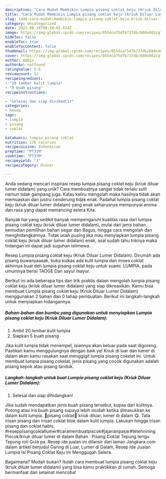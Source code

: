```yaml
---
description: "Cara Mudah Membikin Lumpia pisang coklat keju (Kriuk Diluar Lumer Didalam) yang Mantap"
title: "Cara Mudah Membikin Lumpia pisang coklat keju (Kriuk Diluar Lumer Didalam) yang Mantap"
slug: 1448-cara-mudah-membikin-lumpia-pisang-coklat-keju-kriuk-diluar-lumer-didalam-yang-mantap
category: Uncategorized
date: 2022-08-16T00:10:03.814Z
image: https://img-global.cpcdn.com/recipes/0554ca75dfb737db/680x482cq70/lumpia-pisang-coklat-keju-kriuk-diluar-lumer-didalam-foto-resep-utama.jpg
hideToc: false
enableToc: true
enableTocContent: false
thumbnail: https://img-global.cpcdn.com/recipes/0554ca75dfb737db/680x482cq70/lumpia-pisang-coklat-keju-kriuk-diluar-lumer-didalam-foto-resep-utama.jpg
cover: https://img-global.cpcdn.com/recipes/0554ca75dfb737db/680x482cq70/lumpia-pisang-coklat-keju-kriuk-diluar-lumer-didalam-foto-resep-utama.jpg
author: Admin
authorAv: notfound
ratingvalue: 3.6
reviewcount: 12
recipeingredient:
- "20 lembar kulit lumpia"
- "5 buah pisang"
recipeinstructions:

- "Selesai dan siap dinikmati!"
categories:
- Resep
tags:
- lumpia
- pisang
- coklat

katakunci: lumpia pisang coklat 
nutrition: 176 calories
recipecuisine: Indonesian
preptime: "PT31M"
cooktime: "PT37M"
recipeyield: "1"
recipecategory: Dinner

---
```





Anda sedang mencari inspirasi resep lumpia pisang coklat keju (kriuk diluar lumer didalam) yang unik? Cara membuatnya sangat tidak terlalu sulit namun tidak gampang juga. Kalau keliru mengolah maka hasilnya tidak akan memuaskan dan justru cenderung tidak enak. Padahal lumpia pisang coklat keju (kriuk diluar lumer didalam) yang enak seharusnya mempunyai aroma dan rasa yang dapat memancing selera Kita.





Banyak hal yang sedikit banyak mempengaruhi kualitas rasa dari lumpia pisang coklat keju (kriuk diluar lumer didalam), mulai dari jenis bahan, kemudian pemilihan bahan segar dan Bagus, hingga cara mengolah dan menghidangkannya. Tidak usah pusing jika mau menyiapkan lumpia pisang coklat keju (kriuk diluar lumer didalam) enak,      asal sudah tahu triknya maka hidangan ini dapat jadi suguhan istimewa.














Resep Lumpia pisang coklat keju (Kriuk Diluar Lumer Didalam). Dirumah ada pisang buwanyaaaak, buka kulkas ada kulit lumpia dan mises coklat akhirnya buat deh lumpia pisang coklat keju untuk suami. LUMPIA, pada umumnya berisi TAOGE Dan sayur mayur.






Berikut ini ada beberapa tips dan trik praktis dalam mengolah lumpia pisang coklat keju (kriuk diluar lumer didalam) yang siap dikreasikan. Kamu bisa membuat Lumpia pisang coklat keju (Kriuk Diluar Lumer Didalam) menggunakan 2 bahan dan 0 tahap pembuatan. Berikut ini langkah-langkah untuk menyiapkan hidangannya.

<!--inarticleads1-->

##### Bahan-bahan dan bumbu yang digunakan untuk menyiapkan Lumpia pisang coklat keju (Kriuk Diluar Lumer Didalam):

1. Ambil 20 lembar kulit lumpia
1. Siapkan 5 buah pisang


Jika kulit lumpia tidak menempel, isiannya akan keluar pada saat digoreng. Pastikan kamu menggulungnya dengan baik ya! Kriuk di luar dan lumer di dalam akan kamu rasakan saat menggigit lumpia pisang cokelat ini. Untuk membuat lumpia pisang cokelat, jenis pisang yang cocok digunakan adalah pisang kepok atau pisang tanduk. 

<!--inarticleads2-->

##### Langkah-langkah untuk buat Lumpia pisang coklat keju (Kriuk Diluar Lumer Didalam):


1. Selesai dan siap dihidangkan!

Jika sudah mendapatkan jenis buah pisang tersebut, kupas dari kulitnya. Potong atau iris buah pisang supaya lebih mudah ketika dimasukkan ke dalam kulit lumpia. 🍌pisang coklat🍌 kriuk diluar, lumer di dalam 😋. Tata irisan pisang dan irisan coklat blok dalam kulit lumpia. Lakukan hingga irisan pisang dan coklat habis. #reseppisangcoklatlumer#caramembuatpiscok#jajananpasar#tetehnining Piscok/kriuk diluar lumer di dalam Bahan : Pisang Coklat Tepung terigu Tepung roti Gula pa. Resep ide jualan ini dilansir dari laman Jangkara.com dalam artikel berjudul Garing di Luar, Lumer di Dalam, Resep Ide Jualan Lumpia Isi Pisang Coklat Keju Ini Menggugah Selera. 

Bagaimana? Mudah bukan? Itulah cara membuat lumpia pisang coklat keju (kriuk diluar lumer didalam) yang bisa kamu praktikkan di rumah. Semoga bermanfaat dan selamat mencoba!
